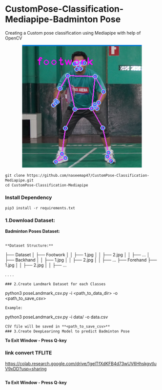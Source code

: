 # CustomPose-Classification-Mediapipe-Badminton Pose
Creating a Custom pose classification using Mediapipe with help of OpenCV

<p align="center">
  <img src='Screenshot 2024-08-30 103424.png'/>
</p>


```
git clone https://github.com/naseemap47/CustomPose-Classification-Mediapipe.git
cd CustomPose-Classification-Mediapipe
```
### Install Dependency
```
pip3 install -r requirements.txt
```

### 1.Download Dataset:
**Badminton Poses Dataset:**
```

**Dataset Structure:**
```
├── Dataset
│   ├── Footwork
│   │   ├── 1.jpg
│   │   ├── 2.jpg
│   │   ├── ...
│   ├── Backhand
│   │   ├── 1.jpg
│   │   ├── 2.jpg
│   │   ├── ...
    ├── Forehand
        ├── 1.jpg
│   │   ├── 2.jpg
│   │   ├── ...       

.   .
.   .
```
### 2.Create Landmark Dataset for each Classes
```
python3 poseLandmark_csv.py -i <path_to_data_dir> -o <path_to_save_csv>
```
Example:
```
python3 poseLandmark_csv.py -i data/ -o data.csv
```
CSV file will be saved in **<path_to_save_csv>**
### 3.Create DeepLearinng Model to predict Badminton Pose 
```

**To Exit Window - Press Q-key**

### link convert TFLITE 
https://colab.research.google.com/drive/1gelTfXdKFB4d73wUV6HhskgvtluV9xDD?usp=sharing
```
```
**To Exit Window - Press Q-key**
